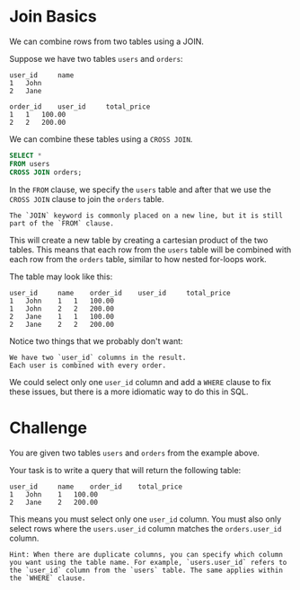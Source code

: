 # Join Basics

We can combine rows from two tables using a JOIN.

Suppose we have two tables `users` and `orders`:
```
user_id 	name
1 	John
2 	Jane
```
```
order_id 	user_id 	total_price
1 	1 	100.00
2 	2 	200.00
```

We can combine these tables using a `CROSS JOIN`.

```sql
SELECT *
FROM users
CROSS JOIN orders;
```

In the `FROM` clause, we specify the `users` table and after that we use the `CROSS JOIN` clause to join the `orders` table.

    The `JOIN` keyword is commonly placed on a new line, but it is still part of the `FROM` clause.

This will create a new table by creating a cartesian product of the two tables. This means that each row from the `users` table will be combined with each row from the `orders` table, similar to how nested for-loops work.

The table may look like this:
```
user_id 	name 	order_id 	user_id 	total_price
1 	John 	1 	1 	100.00
1 	John 	2 	2 	200.00
2 	Jane 	1 	1 	100.00
2 	Jane 	2 	2 	200.00
```

Notice two things that we probably don't want:

    We have two `user_id` columns in the result.
    Each user is combined with every order.

We could select only one `user_id` column and add a `WHERE` clause to fix these issues, but there is a more idiomatic way to do this in SQL.

# Challenge

You are given two tables `users` and `orders` from the example above.

Your task is to write a query that will return the following table:
```
user_id 	name 	order_id 	total_price
1 	John 	1 	100.00
2 	Jane 	2 	200.00
```

This means you must select only one `user_id` column. You must also only select rows where the `users.user_id` column matches the `orders.user_id` column.

    Hint: When there are duplicate columns, you can specify which column you want using the table name. For example, `users.user_id` refers to the `user_id` column from the `users` table. The same applies within the `WHERE` clause.
